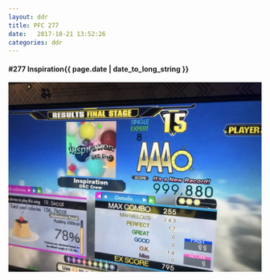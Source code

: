 ```yaml
---
layout: ddr
title: PFC 277
date:   2017-10-21 13:52:26
categories: ddr
---
```


#### **#277** Inspiration<span class="pull-right">{{ page.date | date_to_long_string }}</span>
![](/images/pfc/277_Inspiration.jpg)
